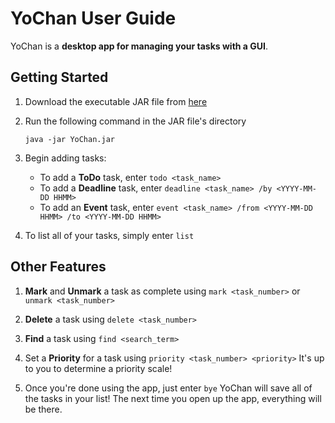 # YoChan User Guide

YoChan is a **desktop app for managing your tasks with a GUI**.

## Getting Started

1. Download the executable JAR file from [here](https://github.com/Reshiro/ip/releases/tag/A-Release)

2. Run the following command in the JAR file's directory
   ```terminal
   java -jar YoChan.jar

3. Begin adding tasks:
   
   - To add a **ToDo** task, enter `todo <task_name>`
   - To add a **Deadline** task, enter `deadline <task_name> /by <YYYY-MM-DD HHMM>`
   - To add an **Event** task, enter `event <task_name> /from <YYYY-MM-DD HHMM> /to <YYYY-MM-DD HHMM>`
   
4. To list all of your tasks, simply enter `list`

## Other Features

1. **Mark** and **Unmark** a task as complete using `mark <task_number>` or `unmark <task_number>`

2. **Delete** a task using `delete <task_number>`

3. **Find** a task using `find <search_term>`

4. Set a **Priority** for a task using `priority <task_number> <priority>`
   It's up to you to determine a priority scale!

5. Once you're done using the app, just enter `bye`
   YoChan will save all of the tasks in your list! The next time you open up the app, everything will be there.

